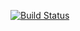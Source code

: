 [![Build Status](https://travis-ci.org/flatiron32/iot.svg?branch=master)](https://travis-ci.org/flatiron32/iot)
